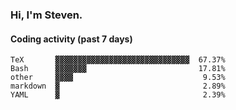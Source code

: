 ### Hi, I'm Steven.

#### Coding activity (past 7 days)
```
TeX       ▓▓▓▓▓▓▓▓▓▓▓▓▓▓▓▓▓▓▓▓▓▓▓▓▓▓▓▓▓▓  67.37%
Bash      ▓▓▓▓▓▓▓                         17.81%
other     ▓▓▓▓                             9.53%
markdown  ▓                                2.89%
YAML      ▓                                2.39%
```
